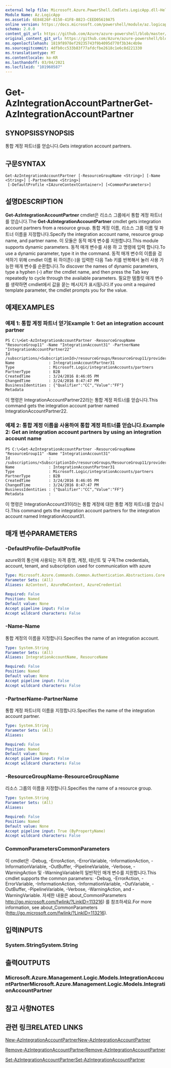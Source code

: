 ```yaml
---
external help file: Microsoft.Azure.PowerShell.Cmdlets.LogicApp.dll-Help.xml
Module Name: Az.LogicApp
ms.assetid: 6E84E26F-8150-41F8-8823-CEED05619A75
online version: https://docs.microsoft.com/powershell/module/az.logicapp/get-azintegrationaccountpartner
schema: 2.0.0
content_git_url: https://github.com/Azure/azure-powershell/blob/master/src/LogicApp/LogicApp/help/Get-AzIntegrationAccountPartner.md
original_content_git_url: https://github.com/Azure/azure-powershell/blob/master/src/LogicApp/LogicApp/help/Get-AzIntegrationAccountPartner.md
ms.openlocfilehash: 1819f8978ef29235743f9b4095d770f3b34c4b9e
ms.sourcegitcommit: 4dfb0cc533b83f77afdcfbe2618c1e6c8d221330
ms.translationtype: MT
ms.contentlocale: ko-KR
ms.lasthandoff: 03/04/2021
ms.locfileid: "101960587"
---
```

# <span data-ttu-id="53568-101">Get-AzIntegrationAccountPartner</span><span class="sxs-lookup"><span data-stu-id="53568-101">Get-AzIntegrationAccountPartner</span></span>

## <span data-ttu-id="53568-102">SYNOPSIS</span><span class="sxs-lookup"><span data-stu-id="53568-102">SYNOPSIS</span></span>
<span data-ttu-id="53568-103">통합 계정 파트너를 얻습니다.</span><span class="sxs-lookup"><span data-stu-id="53568-103">Gets integration account partners.</span></span>

## <span data-ttu-id="53568-104">구문</span><span class="sxs-lookup"><span data-stu-id="53568-104">SYNTAX</span></span>

```
Get-AzIntegrationAccountPartner [-ResourceGroupName <String>] [-Name <String>] [-PartnerName <String>]
 [-DefaultProfile <IAzureContextContainer>] [<CommonParameters>]
```

## <span data-ttu-id="53568-105">설명</span><span class="sxs-lookup"><span data-stu-id="53568-105">DESCRIPTION</span></span>
<span data-ttu-id="53568-106">**Get-AzIntegrationAccountPartner** cmdlet은 리소스 그룹에서 통합 계정 파트너를 얻습니다.</span><span class="sxs-lookup"><span data-stu-id="53568-106">The **Get-AzIntegrationAccountPartner** cmdlet gets integration account partners from a resource group.</span></span>
<span data-ttu-id="53568-107">통합 계정 이름, 리소스 그룹 이름 및 파트너 이름을 지정합니다.</span><span class="sxs-lookup"><span data-stu-id="53568-107">Specify the integration account name, resource group name, and partner name.</span></span>
<span data-ttu-id="53568-108">이 모듈은 동적 매개 변수를 지원합니다.</span><span class="sxs-lookup"><span data-stu-id="53568-108">This module supports dynamic parameters.</span></span>
<span data-ttu-id="53568-109">동적 매개 변수를 사용 하 고 명령에 입력 합니다.</span><span class="sxs-lookup"><span data-stu-id="53568-109">To use a dynamic parameter, type it in the command.</span></span>
<span data-ttu-id="53568-110">동적 매개 변수의 이름을 검색하기 위해 cmdlet 이름 뒤 하이픈(-)을 입력한 다음 Tab 키를 반복해서 눌러 사용 가능한 매개 변수를 순환합니다.</span><span class="sxs-lookup"><span data-stu-id="53568-110">To discover the names of dynamic parameters, type a hyphen (-) after the cmdlet name, and then press the Tab key repeatedly to cycle through the available parameters.</span></span>
<span data-ttu-id="53568-111">필요한 템플릿 매개 변수를 생략하면 cmdlet에서 값을 묻는 메시지가 표시됩니다.</span><span class="sxs-lookup"><span data-stu-id="53568-111">If you omit a required template parameter, the cmdlet prompts you for the value.</span></span>

## <span data-ttu-id="53568-112">예제</span><span class="sxs-lookup"><span data-stu-id="53568-112">EXAMPLES</span></span>

### <span data-ttu-id="53568-113">예제 1: 통합 계정 파트너 얻기</span><span class="sxs-lookup"><span data-stu-id="53568-113">Example 1: Get an integration account partner</span></span>
```
PS C:\>Get-AzIntegrationAccountPartner -ResourceGroupName "ResourceGroup11" -Name "IntegrationAccount31" -PartnerName "IntegrationAccountPartner22"
Id                 : /subscriptions/<SubscriptionId>/resourceGroups/ResourceGroup11/providers/Microsoft.Logic/integrationAccounts/TestIntegrationAccount/partners/IntegrationAccountPartner31
Name               : IntegrationAccountPartner31
Type               : Microsoft.Logic/integrationAccounts/partners
PartnerType        : B2B
CreatedTime        : 3/24/2016 8:46:05 PM
ChangedTime        : 3/24/2016 8:47:47 PM
BusinessIdentities : {"Qualifier":"CC","Value":"FF"}
Metadata           :
```

<span data-ttu-id="53568-114">이 명령은 IntegrationAccountPartner22라는 통합 계정 파트너를 얻습니다.</span><span class="sxs-lookup"><span data-stu-id="53568-114">This command gets the integration account partner named IntegrationAccountPartner22.</span></span>

### <span data-ttu-id="53568-115">예제 2: 통합 계정 이름을 사용하여 통합 계정 파트너를 얻습니다.</span><span class="sxs-lookup"><span data-stu-id="53568-115">Example 2: Get an integration account partners by using an integration account name</span></span>
```
PS C:\>Get-AzIntegrationAccountPartner -ResourceGroupName "ResourceGroup11" -Name "IntegrationAccount31"
Id                 : /subscriptions/<SubscriptionId>/resourceGroups/ResourceGroup11/providers/Microsoft.Logic/integrationAccounts/TestIntegrationAccount/partners/IntegrationAccountPartner31
Name               : IntegrationAccountPartner31
Type               : Microsoft.Logic/integrationAccounts/partners
PartnerType        : B2B
CreatedTime        : 3/24/2016 8:46:05 PM
ChangedTime        : 3/24/2016 8:47:47 PM
BusinessIdentities : {"Qualifier":"CC","Value":"FF"}
Metadata           :
```

<span data-ttu-id="53568-116">이 명령은 IntegrationAccount31이라는 통합 계정에 대한 통합 계정 파트너를 얻습니다.</span><span class="sxs-lookup"><span data-stu-id="53568-116">This command gets the integration account partners for the integration account named IntegrationAccount31.</span></span>

## <span data-ttu-id="53568-117">매개 변수</span><span class="sxs-lookup"><span data-stu-id="53568-117">PARAMETERS</span></span>

### <span data-ttu-id="53568-118">-DefaultProfile</span><span class="sxs-lookup"><span data-stu-id="53568-118">-DefaultProfile</span></span>
<span data-ttu-id="53568-119">azure와의 통신에 사용되는 자격 증명, 계정, 테넌트 및 구독</span><span class="sxs-lookup"><span data-stu-id="53568-119">The credentials, account, tenant, and subscription used for communication with azure</span></span>

```yaml
Type: Microsoft.Azure.Commands.Common.Authentication.Abstractions.Core.IAzureContextContainer
Parameter Sets: (All)
Aliases: AzContext, AzureRmContext, AzureCredential

Required: False
Position: Named
Default value: None
Accept pipeline input: False
Accept wildcard characters: False
```

### <span data-ttu-id="53568-120">-Name</span><span class="sxs-lookup"><span data-stu-id="53568-120">-Name</span></span>
<span data-ttu-id="53568-121">통합 계정의 이름을 지정합니다.</span><span class="sxs-lookup"><span data-stu-id="53568-121">Specifies the name of an integration account.</span></span>

```yaml
Type: System.String
Parameter Sets: (All)
Aliases: IntegrationAccountName, ResourceName

Required: False
Position: Named
Default value: None
Accept pipeline input: False
Accept wildcard characters: False
```

### <span data-ttu-id="53568-122">-PartnerName</span><span class="sxs-lookup"><span data-stu-id="53568-122">-PartnerName</span></span>
<span data-ttu-id="53568-123">통합 계정 파트너의 이름을 지정합니다.</span><span class="sxs-lookup"><span data-stu-id="53568-123">Specifies the name of the integration account partner.</span></span>

```yaml
Type: System.String
Parameter Sets: (All)
Aliases:

Required: False
Position: Named
Default value: None
Accept pipeline input: False
Accept wildcard characters: False
```

### <span data-ttu-id="53568-124">-ResourceGroupName</span><span class="sxs-lookup"><span data-stu-id="53568-124">-ResourceGroupName</span></span>
<span data-ttu-id="53568-125">리소스 그룹의 이름을 지정합니다.</span><span class="sxs-lookup"><span data-stu-id="53568-125">Specifies the name of a resource group.</span></span>

```yaml
Type: System.String
Parameter Sets: (All)
Aliases:

Required: False
Position: Named
Default value: None
Accept pipeline input: True (ByPropertyName)
Accept wildcard characters: False
```

### <span data-ttu-id="53568-126">CommonParameters</span><span class="sxs-lookup"><span data-stu-id="53568-126">CommonParameters</span></span>
<span data-ttu-id="53568-127">이 cmdlet은 -Debug, -ErrorAction, -ErrorVariable, -InformationAction, -InformationVariable, -OutBuffer, -PipelineVariable, -Verbose, -WarningAction 및 -WarningVariable의 일반적인 매개 변수를 지원합니다.</span><span class="sxs-lookup"><span data-stu-id="53568-127">This cmdlet supports the common parameters: -Debug, -ErrorAction, -ErrorVariable, -InformationAction, -InformationVariable, -OutVariable, -OutBuffer, -PipelineVariable, -Verbose, -WarningAction, and -WarningVariable.</span></span> <span data-ttu-id="53568-128">자세한 내용은 about_CommonParameters http://go.microsoft.com/fwlink/?LinkID=113216) 를 참조하세요.</span><span class="sxs-lookup"><span data-stu-id="53568-128">For more information, see about_CommonParameters (http://go.microsoft.com/fwlink/?LinkID=113216).</span></span>

## <span data-ttu-id="53568-129">입력</span><span class="sxs-lookup"><span data-stu-id="53568-129">INPUTS</span></span>

### <span data-ttu-id="53568-130">System.String</span><span class="sxs-lookup"><span data-stu-id="53568-130">System.String</span></span>

## <span data-ttu-id="53568-131">출력</span><span class="sxs-lookup"><span data-stu-id="53568-131">OUTPUTS</span></span>

### <span data-ttu-id="53568-132">Microsoft.Azure.Management.Logic.Models.IntegrationAccountPartner</span><span class="sxs-lookup"><span data-stu-id="53568-132">Microsoft.Azure.Management.Logic.Models.IntegrationAccountPartner</span></span>

## <span data-ttu-id="53568-133">참고 사항</span><span class="sxs-lookup"><span data-stu-id="53568-133">NOTES</span></span>

## <span data-ttu-id="53568-134">관련 링크</span><span class="sxs-lookup"><span data-stu-id="53568-134">RELATED LINKS</span></span>

[<span data-ttu-id="53568-135">New-AzIntegrationAccountPartner</span><span class="sxs-lookup"><span data-stu-id="53568-135">New-AzIntegrationAccountPartner</span></span>](./New-AzIntegrationAccountPartner.md)

[<span data-ttu-id="53568-136">Remove-AzIntegrationAccountPartner</span><span class="sxs-lookup"><span data-stu-id="53568-136">Remove-AzIntegrationAccountPartner</span></span>](./Remove-AzIntegrationAccountPartner.md)

[<span data-ttu-id="53568-137">Set-AzIntegrationAccountPartner</span><span class="sxs-lookup"><span data-stu-id="53568-137">Set-AzIntegrationAccountPartner</span></span>](./Set-AzIntegrationAccountPartner.md)


